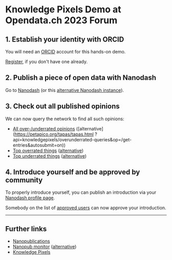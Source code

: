 # Knowledge Pixels Demo at Opendata.ch 2023 Forum

## 1. Establish your identity with ORCID

You will need an [ORCID](https://orcid.org/) account for this hands-on demo.

[Register](https://orcid.org/register), if you don't have one already.

## 2. Publish a piece of open data with Nanodash

Go to [Nanodash](https://nanodash.petapico.org/publish?template=http://purl.org/np/RA6p8TsYKPUmy6yoKuxjBKn2vRKczjIWrcS2lyyX61myE&template-version=latest) (or this [alternative Nanodash instance](https://nanodash.np.trustyuri.net/publish?template=http://purl.org/np/RA6p8TsYKPUmy6yoKuxjBKn2vRKczjIWrcS2lyyX61myE&template-version=latest)).

## 3. Check out all published opinions

We can now query the network to find all such opinions:

- [All over-/underrated opinions](https://peta-pico.github.io/tapas/tapas.html?api=knowledgepixels/overunderrated-queries&op=/get-entries&autosubmit=on) ([alternative](https://petapico.org/tapas/tapas.html ?api=knowledgepixels/overunderrated-queries&op=/get-entries&autosubmit=on))
- [Top overrated things](https://peta-pico.github.io/tapas/tapas.html?api=knowledgepixels/overunderrated-queries&op=/top-overrated&autosubmit=on) ([alternative](https://petapico.org/tapas/tapas.html?api=knowledgepixels/overunderrated-queries&op=/top-overrated&autosubmit=on))
- [Top underrated things](https://peta-pico.github.io/tapas/tapas.html?api=knowledgepixels/overunderrated-queries&op=/top-underrated&autosubmit=on) ([alternative](https://petapico.org/tapas/tapas.html?api=knowledgepixels/overunderrated-queries&op=/top-overrated&autosubmit=on))

## 4. Introduce yourself and be approved by community

To properly introduce yourself, you can publish an introduction via your [Nanodash profile page](https://nanodash.petapico.org/profile).

Somebody on the list of [approved users](https://nanodash.petapico.org/userlist) can now approve your introduction.

---

## Further links

- [Nanopublications](https://nanopub.net)
- [Nanopub monitor](https://monitor.petapico.org/) ([alternative](https://monitor.np.trustyuri.net/))
- [Knowledge Pixels](https://knowledgepixels.com)
